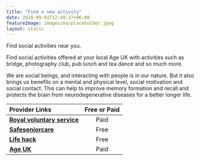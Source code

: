 ```yaml
---
title: "Find a new activity"
date: 2020-09-01T12:49:27+06:00
featureImage: images/ma/placeholder.jpeg
layout: static
---
```


Find social activities near you.

Find social activities offered at your local Age UK with activities such as bridge, photography club, pub lunch and tea dance and so much more.

We are social beings, and interacting with people is in our nature. But it also brings us benefits on a mental and physical level, social motivation and social contact. This can help to improve memory formation and recall and protects the brain from neurodegenerative diseases for a better longer life.

| Provider Links      | Free or Paid  |  
| :-----------          | :--------------:      |  
| [**Royal voluntary service**](https://www.royalvoluntaryservice.org.uk/our-services/social-activities/) | Paid | 
| [**Safeseniorcare**](https://saferseniorcare.com/recreational-activities-for-elderly-seniors/) | Free | 
| [**Life hack**](https://www.lifehack.org/articles/lifestyle/24-enriching-activities-50-somethings-should-their-free-time.html) | Free | 
| [**Age UK**](https://www.ageuk.org.uk/services/in-your-area/social-activities/) | Paid | 
  

<br/><br/>







